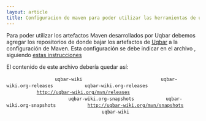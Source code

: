 ```yaml
---
layout: article
title: Configuracion de maven para poder utilizar las herramientas de uqbar
---
```


Para poder utilizar los artefactos Maven desarrollados por Uqbar debemos agregar los repositorios de donde bajar los artefactos de [Uqbar](http://www.uqbar-project.org) a la configuración de Maven. Esta configuración se debe indicar en el archivo , siguiendo [estas instrucciones](preparacion-de-un-entorno-de-desarrollo-java-configuracion-de-maven.html)

El contenido de este archivo debería quedar así:

` `<settings xmlns="http://maven.apache.org/POM/4.0.0"  
            xmlns:xsi="http://www.w3.org/2001/XMLSchema-instance"
            xsi:schemaLocation="http://maven.apache.org/POM/4.0.0 http://maven.apache.org/xsd/settings-1.0.0.xsd">
`   `<profiles>
`     `<profile>
`       `<id>`uqbar-wiki`</id>
`       `<repositories>
`         `<repository>
`           `<id>`uqbar-wiki.org-releases`</id>
`           `<name>`uqbar-wiki.org-releases`</name>
`           `<url>[`http://uqbar-wiki.org/mvn/releases`](http://uqbar-wiki.org/mvn/releases)</url>
`         `</repository>
`         `<repository>
`           `<snapshots/>
`           `<id>`uqbar-wiki.org-snapshots`</id>
`           `<name>`uqbar-wiki.org-snapshots`</name>
`           `<url>[`http://uqbar-wiki.org/mvn/snapshots`](http://uqbar-wiki.org/mvn/snapshots)</url>
`         `</repository>
`       `</repositories>
`     `</profile>
`   `</profiles>
`   `<activeProfiles>
`     `<activeProfile>`uqbar-wiki`</activeProfile>
`   `</activeProfiles>
` `</settings>
